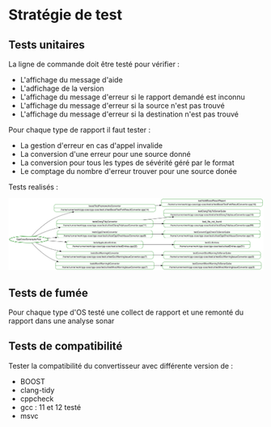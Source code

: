 # Stratégie de test

## Tests unitaires

La ligne de commande doit être testé pour vérifier :

- L'affichage du message d'aide
- L'adfichage de la version
- L'affichage du message d'erreur si le rapport demandé est inconnu
- L'affichage du message d'erreur si la source n'est pas trouvé
- L'affichage du message d'erreur si la destination n'est pas trouvé

Pour chaque type de rapport il faut tester : 

- La gestion d'erreur en cas d'appel invalide
- La conversion d'une erreur pour une source donné
- La conversion pour tous les types de sévérité géré par le format
- Le comptage du nombre d'erreur trouver pour une source donée

Tests realisés :

![Diagramme des tests unitaires](ut-tests.svg)

## Tests de fumée

Pour chaque type d'OS testé une collect de rapport et une remonté du rapport dans une analyse sonar

## Tests de compatibilité

Tester la compatibilité du convertisseur avec différente version de :

- BOOST
- clang-tidy
- cppcheck
- gcc : 11 et 12 testé
- msvc
